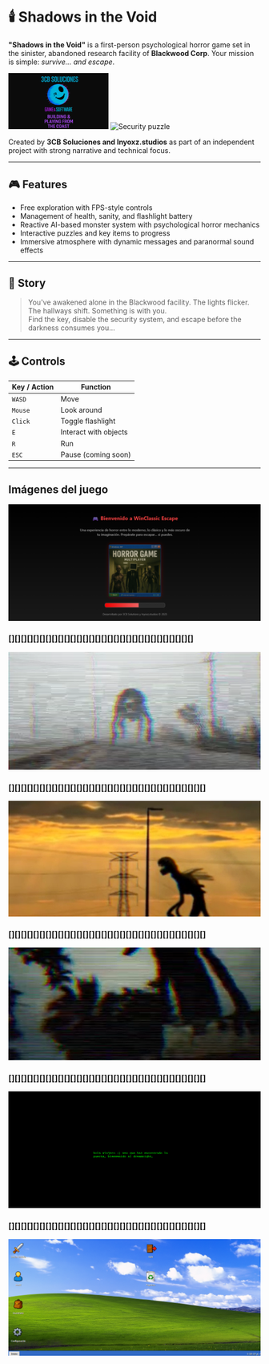 # 🕯️ Shadows in the Void

**"Shadows in the Void"** is a first-person psychological horror game set in the sinister, abandoned research facility of **Blackwood Corp**. Your mission is simple: *survive... and escape*.

<img src="public/assets/3cb.png" alt="Game start" width="200"/>
<img src="public/assets/socio.png" alt="Security puzzle" width="200"/>



Created by **3CB Soluciones and Inyoxz.studios** as part of an independent project with strong narrative and technical focus.

---

## 🎮 Features

- Free exploration with FPS-style controls
- Management of health, sanity, and flashlight battery
- Reactive AI-based monster system with psychological horror mechanics
- Interactive puzzles and key items to progress
- Immersive atmosphere with dynamic messages and paranormal sound effects

---

## 🧪 Story

> You've awakened alone in the Blackwood facility. The lights flicker. The hallways shift. Something is with you.  
> Find the key, disable the security system, and escape before the darkness consumes you...

---

## 🕹️ Controls

| Key / Action | Function |
|--------------|----------|
| `WASD`       | Move     |
| `Mouse`      | Look around |
| `Click`      | Toggle flashlight |
| `E`          | Interact with objects |
| `R`          | Run      |
| `ESC`        | Pause (coming soon) |


---

##  Imágenes del juego

![Inicio del juego](public/screenshots/screenshots06.png)
### [][][][][][][][][][][][][][][][][][][][][][][][][][][][][][]
![Inicio del juego](public/screenshots/screenshots05.png)
### [][][][][][][][][][][][][][][][][][][][][][][][][][][][][][][][]
![Inicio del juego](public/screenshots/screenshots04.png)
### [][][][][][][][][][][][][][][][][][][][][][][][][][][][][][][][]
![Inicio del juego](public/screenshots/screenshots03.png)
### [][][][][][][][][][][][][][][][][][][][][][][][][][][][][][][][]
![Puzzle de seguridad](public/screenshots/screenshots01.png)
### [][][][][][][][][][][][][][][][][][][][][][][][][][][][][][][][]
![Encuentro paranormal](public/screenshots/screenshots00.png)
